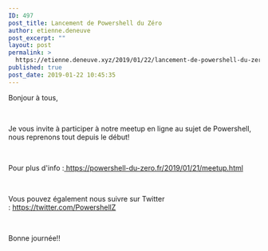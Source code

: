 ```yaml
---
ID: 497
post_title: Lancement de Powershell du Zéro
author: etienne.deneuve
post_excerpt: ""
layout: post
permalink: >
  https://etienne.deneuve.xyz/2019/01/22/lancement-de-powershell-du-zero/
published: true
post_date: 2019-01-22 10:45:35
---
```

Bonjour à tous,

&nbsp;

Je vous invite à participer à notre meetup en ligne au sujet de Powershell, nous reprenons tout depuis le début!

&nbsp;

Pour plus d'info :<a href="https://powershell-du-zero.fr/2019/01/21/meetup.html"> https://powershell-du-zero.fr/2019/01/21/meetup.html</a>

&nbsp;

Vous pouvez également nous suivre sur Twitter : <a href="https://twitter.com/PowershellZ">https://twitter.com/PowershellZ</a>

&nbsp;

Bonne journée!!